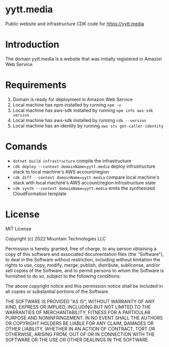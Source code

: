 # yytt.media
Public website and infrastructure CDK code for https://yytt.media

# Introduction
The domain yytt.media is a website that was initially registered in Amazon Web Service.

# Requirements
1. Domain is ready for deployment in Amazon Web Service
1. Local machine has npm installed by running `npm -v`
1. Local machine has aws-sdk installed by running `npm info aws-sdk version`
1. Local machine has aws-sdk installed by running `cdk --version`
1. Local machine has an identity by running `aws sts get-caller-identity`

# Comands
- `dotnet build infrastructure`                compile the infrastructure
- `cdk deploy --context domainName=yytt.media` deploy infrustructure stack to local machine's AWS account/region
- `cdk diff --context domainName=yytt.media`   compare local machine's stack with local machine's AWS account/region infrustructure state
- `cdk synth --context domainName=yytt.media`  emits the synthesized CloudFormation template

# License
MIT License

Copyright (c) 2022 Mountain Technologies LLC

Permission is hereby granted, free of charge, to any person obtaining a copy
of this software and associated documentation files (the "Software"), to deal
in the Software without restriction, including without limitation the rights
to use, copy, modify, merge, publish, distribute, sublicense, and/or sell copies of the Software, and to permit persons to whom the Software is
furnished to do so, subject to the following conditions:

The above copyright notice and this permission notice shall be included in all copies or substantial portions of the Software.

THE SOFTWARE IS PROVIDED "AS IS", WITHOUT WARRANTY OF ANY KIND, EXPRESS OR
IMPLIED, INCLUDING BUT NOT LIMITED TO THE WARRANTIES OF MERCHANTABILITY,
FITNESS FOR A PARTICULAR PURPOSE AND NONINFRINGEMENT. IN NO EVENT SHALL THE
AUTHORS OR COPYRIGHT HOLDERS BE LIABLE FOR ANY CLAIM, DAMAGES OR OTHER
LIABILITY, WHETHER IN AN ACTION OF CONTRACT, TORT OR OTHERWISE, ARISING FROM,
OUT OF OR IN CONNECTION WITH THE SOFTWARE OR THE USE OR OTHER DEALINGS IN THE
SOFTWARE.
